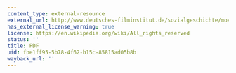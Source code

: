 ```yaml
---
content_type: external-resource
external_url: http://www.deutsches-filminstitut.de/sozialgeschichte/mov/r047a.pdf
has_external_license_warning: true
license: https://en.wikipedia.org/wiki/All_rights_reserved
status: ''
title: PDF
uid: fbe1ff95-5b78-4f62-b15c-85815ad05b8b
wayback_url: ''
---
```

